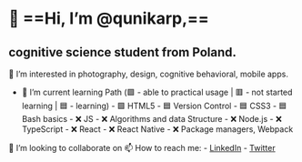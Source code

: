 # 👋 ==Hi, I’m @qunikarp,==
## cognitive science student from Poland.
👀 I’m interested in photography, design, cognitive behavioral, mobile apps.
- 🌱 I’m current learning Path (🟩 - able to practical usage | 🟥 - not started learning | 🟦 - learning)
      - 🟩 HTML5
      - 🟦 Version Control
      - 🟦 CSS3
      - 🟦 Bash basics
      - ❌ JS
      - ❌ Algorithms and data Structure
      - ❌ Node.js
      - ❌ TypeScript
      - ❌ React
      - ❌ React Native
      - ❌ Package managers, Webpack
      
💞️ I’m looking to collaborate on 
📫 How to reach me:
     - [LinkedIn](https://www.linkedin.com/in/jakub-karp/)
     - [Twitter](https://twitter.com/qunikarp)

<!---
qunikarp/qunikarp is a ✨ special ✨ repository because its `README.md` (this file) appears on your GitHub profile.
You can click the Preview link to take a look at your changes.
--->
